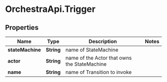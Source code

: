 # OrchestraApi.Trigger

## Properties
Name | Type | Description | Notes
------------ | ------------- | ------------- | -------------
**stateMachine** | **String** | name of StateMachine | 
**actor** | **String** | name of the Actor that owns the StateMachine | 
**name** | **String** | name of Transition to invoke | 


